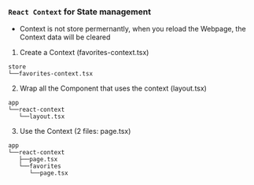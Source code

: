 ### `React Context` for State management

-  Context is not store permernantly, when you reload the Webpage, the Context data will be cleared

1. Create a Context (favorites-context.tsx)

```
store
└──favorites-context.tsx
```

2. Wrap all the Component that uses the context (layout.tsx)

```
app
└──react-context
   └──layout.tsx
```

3. Use the Context (2 files: page.tsx)

```
app
└──react-context
   ├──page.tsx
   └──favorites
      └──page.tsx
```
